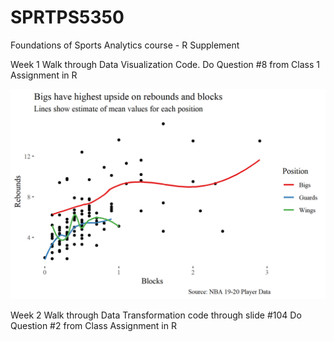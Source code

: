 # SPRTPS5350
Foundations of Sports Analytics course - R Supplement

Week 1
Walk through Data Visualization Code. 
Do Question #8 from Class 1 Assignment in R

![Data Viz from Week 1](https://github.com/joshorenstein/SPRTPS5350/blob/main/images/NBA_Rebounds_and_Blocks.png)

Week 2
Walk through Data Transformation code through slide #104
Do Question #2 from Class Assignment in R
